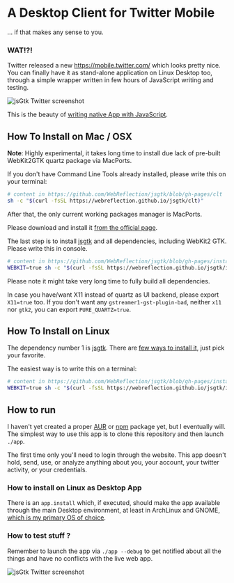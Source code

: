 # A Desktop Client for Twitter Mobile
 ... if that makes any sense to you.

### WAT!?!
Twitter released a new https://mobile.twitter.com/ which looks pretty nice.
You can finally have it as stand-alone application on Linux Desktop too,
through a simple wrapper written in few hours of JavaScript writing and testing.

![jsGtk Twitter screenshot](http://webreflection.github.io/jsgtk-twitter/img/sc02.png?360)

This is the beauty of [writing native App with JavaScript](https://www.webreflection.co.uk/blog/2015/12/08/writing-native-apps-with-javascript).


## How To Install on Mac / OSX

**Note**: Highly experimental, it takes long time to install due lack of pre-built WebKit2GTK quartz package via MacPorts.

If you don't have Command Line Tools already installed, please write this on your terminal:
```sh
# content in https://github.com/WebReflection/jsgtk/blob/gh-pages/clt
sh -c "$(curl -fsSL https://webreflection.github.io/jsgtk/clt)"
```

After that, the only current working packages manager is MacPorts.

Please download and install it [from the official page](https://www.macports.org/install.php).

The last step is to install [jsgtk]() and all dependencies, including WebKit2 GTK.
Please write this in console.
```sh
# content in https://github.com/WebReflection/jsgtk/blob/gh-pages/install
WEBKIT=true sh -c "$(curl -fsSL https://webreflection.github.io/jsgtk/install)"
```

Please note it might take very long time to fully build all dependencies.

In case you have/want X11 instead of quartz as UI backend, please export `X11=true` too.
If you don't want any `gstreamer1-gst-plugin-bad`, neither `x11` nor `gtk2`, you can export `PURE_QUARTZ=true`.


## How To Install on Linux
The dependency number 1 is [jsgtk](https://github.com/WebReflection/jsgtk).
There are [few ways to install it](https://github.com/WebReflection/jsgtk#how-to-install), just pick your favorite.

The easiest way is to write this on a terminal:
```sh
# content in https://github.com/WebReflection/jsgtk/blob/gh-pages/install
WEBKIT=true sh -c "$(curl -fsSL https://webreflection.github.io/jsgtk/install)"
```


## How to run
I haven't yet created a proper [AUR](https://wiki.archlinux.org/index.php/Arch_User_Repository) or [npm](https://www.npmjs.com/) package yet, but I eventually will.
The simplest way to use this app is to clone this repository and then launch `./app`.

The first time only you'll need to login through the website.
This app doesn't hold, send, use, or analyze anything about you, your account, your twitter activity, or your credentials.


### How to install on Linux as Desktop App
There is an `app.install` which, if executed, should make the app available through the main Desktop environment, at least in ArchLinux and GNOME, [which is my primary OS of choice](http://archibold.io/).


### How to test stuff ?
Remember to launch the app via `./app --debug` to get notified about all the things and have no conflicts with the live web app.

![jsGtk Twitter screenshot](http://webreflection.github.io/jsgtk-twitter/img/sc01.png?360)
